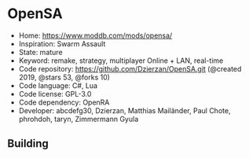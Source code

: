 # OpenSA

- Home: https://www.moddb.com/mods/opensa/
- Inspiration: Swarm Assault
- State: mature
- Keyword: remake, strategy, multiplayer Online + LAN, real-time
- Code repository: https://github.com/Dzierzan/OpenSA.git (@created 2019, @stars 53, @forks 10)
- Code language: C#, Lua
- Code license: GPL-3.0
- Code dependency: OpenRA
- Developer: abcdefg30, Dzierzan, Matthias Mailänder, Paul Chote, phrohdoh, taryn, Zimmermann Gyula

## Building
